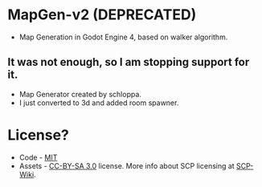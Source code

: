 # MapGen-v2 (DEPRECATED)
- Map Generation in Godot Engine 4, based on walker algorithm.
## It was not enough, so I am stopping support for it.

- Map Generator created by schloppa.
- I just converted to 3d and added room spawner.

# License?
- Code - [MIT](/LICENSE.MIT)
- Assets - [CC-BY-SA 3.0](/LICENSE.CCBYSA3) license. More info about SCP licensing at [SCP-Wiki](https://scp-wiki.wikidot.com/licensing-guide).
